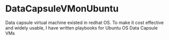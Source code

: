 # DataCapsuleVMonUbuntu
Data capsule virtual machine existed in redhat OS. To make it cost effective and widely usable, I have written playbooks for Ubuntu OS Data Capsule VMs
